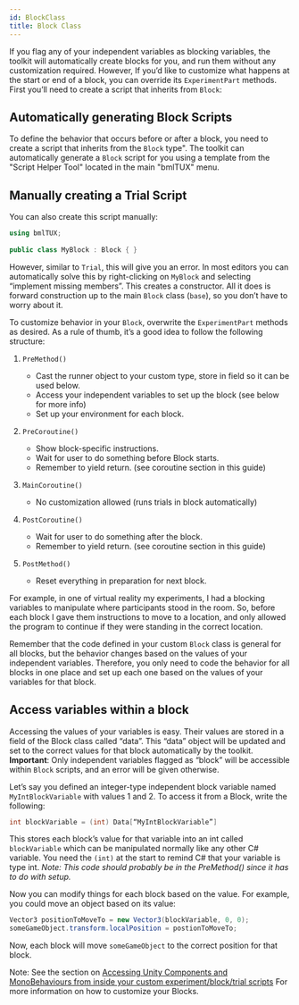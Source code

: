 ```yaml
---
id: BlockClass
title: Block Class
---
```

If you flag any of your independent variables as blocking variables, the toolkit will automatically create blocks for you, and run them without any customization required. However, If you’d like to customize what happens at the start or end of a block, you can override its `ExperimentPart` methods. First you’ll need to create a script that inherits from `Block`:

## Automatically generating Block Scripts

To define the behavior that occurs before or after a block, you need to create a script that inherits from the `Block` type". The toolkit can automatically generate a `Block` script for you using a template from the "Script Helper Tool" located in the main "bmlTUX" menu.

## Manually creating a Trial Script

You can also create this script manually:

```csharp
using bmlTUX;
	
public class MyBlock : Block { }  
```

However, similar to `Trial`, this will give you an error. In most editors you can automatically solve this by right-clicking on `MyBlock` and selecting “implement missing members”. This creates a constructor. All it does is forward construction up to the main `Block` class (`base`), so you don’t have to worry about it. 

To customize behavior in your `Block`, overwrite the `ExperimentPart` methods as desired.
As a rule of thumb, it’s a good idea to follow the following structure:

1. `PreMethod()`
    * Cast the runner object to your custom type, store in field so it can be used below.
    * Access your independent variables to set up the block (see below for more info)
    * Set up your environment for each block.

2. `PreCoroutine()`
    * Show block-specific instructions.
    * Wait for user to do something before Block starts.
    * Remember to yield return. (see coroutine section in this guide)

3. `MainCoroutine()`
    * No customization allowed (runs trials in block automatically)

4. `PostCoroutine()`
    * Wait for user to do something after the block.
    * Remember to yield return. (see coroutine section in this guide)

5. `PostMethod()`
    * Reset everything in preparation for next block.

For example, in one of virtual reality my experiments, I had a blocking variables to manipulate where participants stood in the room. So, before each block I gave them instructions to move to a location, and only allowed the program to continue if they were standing in the correct location.

Remember that the code defined in your custom `Block` class is general for all blocks, but the behavior changes based on the values of your independent variables. Therefore, you only need to code the behavior for all blocks in one place and set up each one based on the values of your variables for that block.

## Access variables within a block

Accessing the values of your variables is easy. Their values are stored in a field of the Block class called “data”. This “data” object will be updated and set to the correct values for that block automatically by the toolkit. **Important**: Only independent variables flagged as “block” will be accessible within `Block` scripts, and an error will be given otherwise.

Let’s say you defined an integer-type independent block variable named `MyIntBlockVariable` with values 1 and 2. To access it from a Block, write the following: 

```csharp
int blockVariable = (int) Data[“MyIntBlockVariable”] 
```

This stores each block’s value for that variable into an int called `blockVariable` which can be manipulated normally like any other C# variable. You need the `(int)` at the start to remind C# that your variable is type int. _Note: This code should probably be in the PreMethod() since it has to do with setup._

Now you can modify things for each block based on the value. For example, you could move an object based on its value:

```csharp
Vector3 positionToMoveTo = new Vector3(blockVariable, 0, 0);  
someGameObject.transform.localPosition = postionToMoveTo;  
```

Now, each block will move `someGameObject` to the correct position for that block.

Note: See the section on [Accessing Unity Components and MonoBehaviours from inside your custom experiment/block/trial scripts](Accessing-GameObjects-and-Scripts-in-your-Scene) For more information on how to customize your Blocks.
